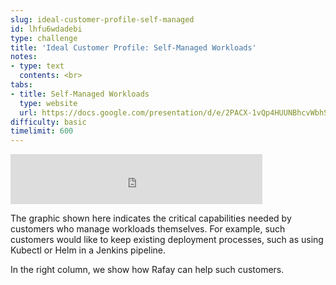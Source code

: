 ```yaml
---
slug: ideal-customer-profile-self-managed
id: lhfu6wdadebi
type: challenge
title: 'Ideal Customer Profile: Self-Managed Workloads'
notes:
- type: text
  contents: <br>
tabs:
- title: Self-Managed Workloads
  type: website
  url: https://docs.google.com/presentation/d/e/2PACX-1vQp4HUUNBhcvWbhSDSv5nt6-vQo4f1b_wI6NGplMr-PwdcO8oUMog6aEbQC68hBxQ/embed?start=false&loop=false&delayms=3000
difficulty: basic
timelimit: 600
---
```


<iframe style="position: relative; height: 80px; width: 80%;" src="https://drive.google.com/file/d/1EF_eWXKCtX4WnmasVlA_z1FCY4g4C2M1/preview" title="Mp3 player" frameborder="0" allow="accelerometer; autoplay; clipboard-write; encrypted-media; gyroscope; picture-in-picture" allowfullscreen></iframe>

The graphic shown here indicates the critical capabilities needed by customers who manage workloads themselves. For example, such customers would like to keep existing deployment processes, such as using Kubectl or Helm in a Jenkins pipeline.

In the right column, we show how Rafay can help such customers.

